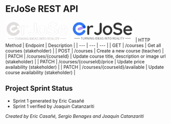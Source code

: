 # ErJoSe REST API
![ErJoSe dark logo](./erjose-dark-logo.png#gh-dark-mode-only)
![ErJoSe light logo](./erjose-light-logo.png#gh-light-mode-only)
| HTTP Method | Endpoint | Description |
| --- | --- | --- |
| GET | /courses | Get all courses (stakeholder) |
| POST | /courses | Create a new course (teacher) |
| PATCH | /courses/{courseId} | Update course title, description or image url (stakeholder) |
| PATCH | /courses/{courseId}/price | Update price availability (stakeholder) |
| PATCH | /courses/{courseId}/available | Update course availability (stakeholder) |

## Project Sprint Status
- Sprint 1 generated by Eric Casañé
- Sprint 1 verified by Joaquin Catanzariti



*Created by Eric Casañé, Sergio Benages and Joaquín Catanzariti*
